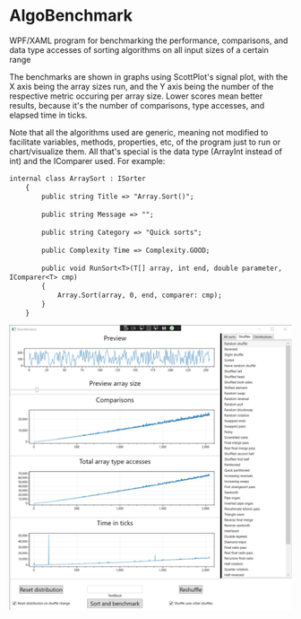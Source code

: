 # AlgoBenchmark
 WPF/XAML program for benchmarking the performance, comparisons, and data type accesses of sorting algorithms on all input sizes of a certain range

The benchmarks are shown in graphs using ScottPlot's signal plot, with the X axis being the array sizes run, and the Y axis being the number of the respective metric occuring per array size. Lower scores mean better results, because it's the number of comparisons, type accesses, and elapsed time in ticks.

Note that all the algorithms used are generic, meaning not modified to facilitate variables, methods, properties, etc, of the program just to run or chart/visualize them. All that's special is the data type (ArrayInt instead of int) and the IComparer used. For example:
```
internal class ArraySort : ISorter
    {
        public string Title => "Array.Sort()";

        public string Message => "";

        public string Category => "Quick sorts";

        public Complexity Time => Complexity.GOOD;

        public void RunSort<T>(T[] array, int end, double parameter, IComparer<T> cmp)
        {
            Array.Sort(array, 0, end, comparer: cmp);
        }
    }
```

![](example.png)
